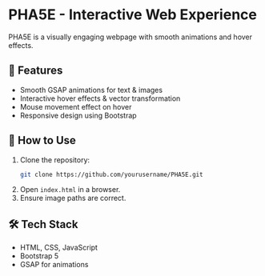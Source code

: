 
# PHA5E - Interactive Web Experience

PHA5E is a visually engaging webpage with smooth animations and hover effects.

## 🚀 Features

- Smooth GSAP animations for text & images
- Interactive hover effects & vector transformation
- Mouse movement effect on hover
- Responsive design using Bootstrap

## 📌 How to Use

1. Clone the repository:
   ```bash
   git clone https://github.com/yourusername/PHA5E.git
   ```
2. Open `index.html` in a browser.
3. Ensure image paths are correct.

## 🛠️ Tech Stack
- HTML, CSS, JavaScript
- Bootstrap 5
- GSAP for animations
